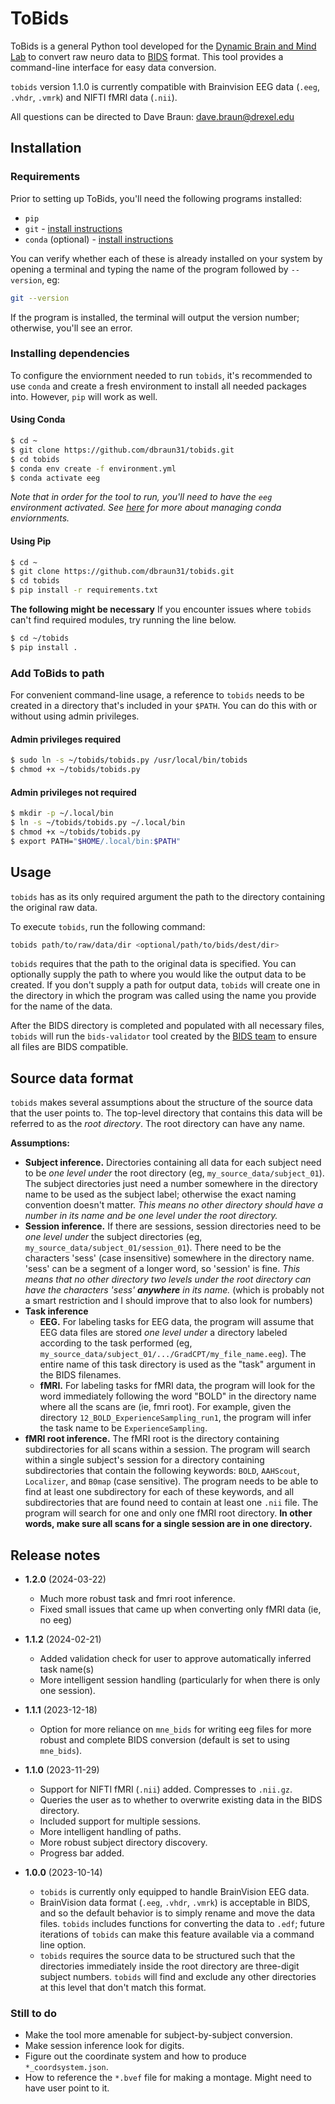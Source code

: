 # ToBids

ToBids is a general Python tool developed for the [Dynamic Brain and Mind Lab](https://sites.google.com/site/aaronkucyi)
to convert raw neuro data to [BIDS](https://bids.neuroimaging.io/) format.
This tool provides a command-line interface for easy data
conversion.

`tobids` version 1.1.0 is currently compatible with Brainvision EEG data (`.eeg`,
`.vhdr`, `.vmrk`) and NIFTI fMRI data (`.nii`).

All questions can be directed to Dave Braun: dave.braun@drexel.edu

## Installation

### Requirements

Prior to setting up ToBids, you'll need the following programs
installed:

* `pip`
* `git` - [install instructions](https://git-scm.com/book/en/v2/Getting-Started-Installing-Git)
* `conda` (optional) - [install instructions](https://conda.io/projects/conda/en/latest/user-guide/install/index.html)

You can verify whether each of these is already installed on your system by
opening a terminal and typing the name of the program followed by
`--version`, eg:

```bash
git --version
```

If the program is installed, the terminal will output the version number;
otherwise, you'll see an error.

### Installing dependencies

To configure the enviornment needed to run `tobids`, it's recommended to
use `conda` and create a fresh environment to install all needed packages
into. However, `pip` will work as well.

#### Using Conda
```bash
$ cd ~
$ git clone https://github.com/dbraun31/tobids.git
$ cd tobids
$ conda env create -f environment.yml
$ conda activate eeg
```

*Note that in order for the tool to run, you'll need to have the `eeg`
environment activated. See
[here](https://conda.io/projects/conda/en/latest/user-guide/tasks/manage-environments.html#activating-an-environment) for more about managing conda enviornments.*

#### Using Pip
```bash
$ cd ~
$ git clone https://github.com/dbraun31/tobids.git
$ cd tobids
$ pip install -r requirements.txt
```

**The following might be necessary**
If you encounter issues where `tobids` can't find required modules, try
running the line below.

```bash
$ cd ~/tobids
$ pip install .
```

### Add ToBids to path

For convenient command-line usage, a reference to `tobids` needs to be
created in a directory that's included in your `$PATH`. You can do this
with or without using admin privileges.

#### Admin privileges required

```bash
$ sudo ln -s ~/tobids/tobids.py /usr/local/bin/tobids
$ chmod +x ~/tobids/tobids.py
```

#### Admin privileges not required
```bash
$ mkdir -p ~/.local/bin
$ ln -s ~/tobids/tobids.py ~/.local/bin
$ chmod +x ~/tobids/tobids.py
$ export PATH="$HOME/.local/bin:$PATH"
```

## Usage

`tobids` has as its only required argument the path to the directory
containing the original raw data. 


To execute `tobids`, run the following command:

```bash
tobids path/to/raw/data/dir <optional/path/to/bids/dest/dir>
```

`tobids` requires that the path to the original data is specified. You can optionally supply the path to where you would like the output data to be created. If you don't supply a path for output data, `tobids` will create one in the directory in which the program was called using the name you provide for the name of the data.

After the BIDS directory is completed and populated with all necessary
files, `tobids` will run the `bids-validator` tool created by the [BIDS team](https://github.com/bids-standard/bids-validator) to ensure all files are BIDS compatible.


## Source data format

`tobids` makes several assumptions about the structure of the source data
that the user points to. The top-level directory that contains this data
will be referred to as the *root directory*. The root directory can have
any name.

**Assumptions:**

* **Subject inference.** Directories containing all data for each subject need to be *one level
    under* the root directory (eg, `my_source_data/subject_01`). The
    subject directories just need a number somewhere in the directory name
    to be used as the subject label; otherwise the exact naming convention
    doesn't matter. *This means no other directory should have a number in
    its name and be one level under the root directory.*
* **Session inference.** If there are sessions, session directories need to
    be *one level under* the subject directories (eg,
    `my_source_data/subject_01/session_01`).  There need to be the characters
    'sess' (case insensitive) somewhere in the directory name. 'sess' can be a
    segment of a longer word, so 'session' is fine. *This means that no other
    directory two levels under the root directory can have the characters
    'sess' **anywhere** in its name.* (which is probably not a smart
    restriction and I should improve that to also look for numbers)
* **Task inference** 
    * **EEG.** For labeling tasks for EEG data, the program will
    assume that EEG data files are stored *one level under* a directory
    labeled according to the task performed (eg,
    `my_source_data/subject_01/.../GradCPT/my_file_name.eeg`). The entire
    name of this task directory is used as the "task" argument in the BIDS
    filenames. 
    * **fMRI.** For labeling tasks for fMRI data, the program will look for
    the word immediately following the word "BOLD" in the directory name
    where all the scans are (ie, fmri root). For example,
    given the directory `12_BOLD_ExperienceSampling_run1`, the program will
    infer the task name to be `ExperienceSampling`.
* **fMRI root inference.** The fMRI root is the directory containing
    subdirectories for all scans within a session. The program will search
    within a single subject's session for a directory containing
    subdirectories that contain the following keywords: `BOLD`, `AAHScout`,
    `Localizer`, and `B0map` (case sensitive). The program needs to be able
    to find at least one subdirectory for each of these keywords, and all
    subdirectories that are found need to contain at least one `.nii` file.
    The program will search for one and only one fMRI root directory. **In
    other words, make sure all scans for a single session are in one
    directory.**



## Release notes

* **1.2.0** (2024-03-22)
    * Much more robust task and fmri root inference.
    * Fixed small issues that came up when converting only fMRI data (ie,
        no eeg)

* **1.1.2** (2024-02-21)
    * Added validation check for user to approve automatically inferred
        task name(s)
    * More intelligent session handling (particularly for when there is
        only one session).

* **1.1.1** (2023-12-18)
    * Option for more reliance on `mne_bids` for writing eeg files for more
        robust and complete BIDS conversion (default is set to using
        `mne_bids`).

* **1.1.0** (2023-11-29)
    * Support for NIFTI fMRI (`.nii`) added. Compresses to `.nii.gz`.
    * Queries the user as to whether to overwrite existing data in the BIDS
        directory.
    * Included support for multiple sessions.
    * More intelligent handling of paths.
    * More robust subject directory discovery.
    * Progress bar added.


* **1.0.0** (2023-10-14)
	* `tobids` is currently only equipped to handle BrainVision EEG data.
	* BrainVision data format (`.eeg`, `.vhdr`, `.vmrk`) is acceptable in BIDS, and so the default behavior is to simply rename and move the data files. `tobids` includes functions for converting the data to `.edf`; future iterations of `tobids` can make this feature available via a command line option.
	* `tobids` requires the source data to be structured such that the directories immediately inside the root directory are three-digit subject numbers. `tobids` will find and exclude any other directories at this level that don't match this format.

### Still to do

* Make the tool more amenable for subject-by-subject conversion.
* Make session inference look for digits.
* Figure out the coordinate system and how to produce `*_coordsystem.json`.
* How to reference the `*.bvef` file for making a montage. Might need to
    have user point to it.
